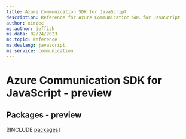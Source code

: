 ```yaml
---
title: Azure Communication SDK for JavaScript
description: Reference for Azure Communication SDK for JavaScript
author: xirzec
ms.author: jeffish
ms.data: 02/24/2023
ms.topic: reference
ms.devlang: javascript
ms.service: communication
---
```

# Azure Communication SDK for JavaScript - preview
## Packages - preview
[!INCLUDE [packages](communication-index.md)]